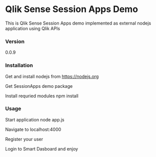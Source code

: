 # Qlik Sense Session Apps Demo

This is Qlik Sense Session Apps demo implemented as external nodejs application using Qlik APIs

### Version
0.0.9

### Installation
Get and install nodejs from https://nodejs.org

Get SessionApps demo package

Install requried modules
npm install


### Usage
Start application node app.js

Navigate to localhost:4000

Register your user

Login to Smart Dasboard and enjoy
